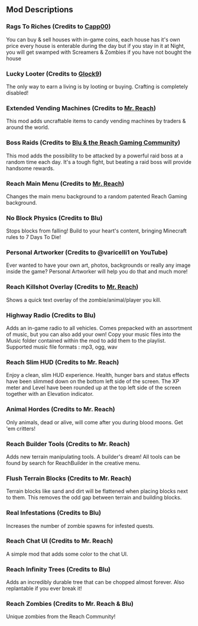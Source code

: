 ## Mod Descriptions

### Rags To Riches (Credits to [Capp00](https://www.youtube.com/playlist?list=PLYL9eL_H8WdEdp34SeDoV7ocGNkQDFytU))
You can buy & sell houses with in-game coins, each house has it's own price every house is enterable during the day but if you stay in it at Night, you will get swamped with Screamers & Zombies if you have not bought the house

### Lucky Looter (Credits to [Glock9](https://www.youtube.com/playlist?list=PLc594J9-WhOxPuElG9lPf8W9Emwr0P2uW))
The only way to earn a living is by looting or buying. Crafting is completely disabled!

### Extended Vending Machines (Credits to [Mr. Reach](https://youtu.be/XnXskuG22-s?t=5971))
This mod adds uncraftable items to candy vending machines by traders & around the world.

### Boss Raids (Credits to [Blu & the Reach Gaming Community](https://youtu.be/XnXskuG22-s?t=6132))
This mod adds the possibility to be attacked by a powerful raid boss at a random time each day. It's a tough fight, but beating a raid boss will provide handsome rewards.

### Reach Main Menu (Credits to [Mr. Reach](https://youtu.be/prJNnxaYIPw?t=312))
Changes the main menu background to a random patented Reach Gaming background.

### No Block Physics (Credits to Blu)
Stops blocks from falling! Build to your heart's content, bringing Minecraft rules to 7 Days To Die!

### Personal Artworker (Credits to @varicelli1 on YouTube)
Ever wanted to have your own art, photos, backgrounds or really any image inside the game? Personal Artworker will help you do that and much more!

### Reach Killshot Overlay (Credits to [Mr. Reach](https://www.youtube.com/watch?v=_TrKeJFgLpo))
Shows a quick text overlay of the zombie/animal/player you kill.

### Highway Radio (Credits to Blu)
Adds an in-game radio to all vehicles. Comes prepacked with an assortment of music, but you can also add your own! Copy your music files into the Music folder contained within the mod to add them to the playlist. Supported music file formats : mp3, ogg, wav

### Reach Slim HUD (Credits to Mr. Reach)
Enjoy a clean, slim HUD experience. Health, hunger bars and status effects have been slimmed down on the bottom left side of the screen. The XP meter and Level have been rounded up at the top left side of the screen together with an Elevation indicator.

### Animal Hordes (Credits to Mr. Reach)
Only animals, dead or alive, will come after you during blood moons. Get 'em critters!

### Reach Builder Tools (Credits to Mr. Reach)
Adds new terrain manipulating tools. A builder's dream! All tools can be found by search for ReachBuilder in the creative menu.

### Flush Terrain Blocks (Credits to Mr. Reach)
Terrain blocks like sand and dirt will be flattened when placing blocks next to them. This removes the odd gap between terrain and building blocks.

### Real Infestations (Credits to Blu)
Increases the number of zombie spawns for infested quests.

### Reach Chat UI (Credits to Mr. Reach)
A simple mod that adds some color to the chat UI.

### Reach Infinity Trees (Credits to Blu)
Adds an incredibly durable tree that can be chopped almost forever. Also replantable if you ever break it!

### Reach Zombies (Credits to Mr. Reach & Blu)
Unique zombies from the Reach Community!
